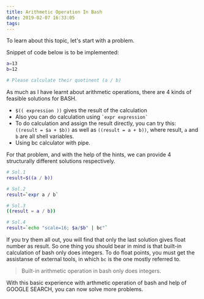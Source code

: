 ```yaml
---
title: Arithmetic Operation In Bash
date: 2019-02-07 16:33:05
tags:
---
```



To learn about this topic, let's start with a problem.

Snippet of code below is to be implemented:
```bash
a=13
b=12

# Please calculate their quotinent (a / b) 
```

As much as I have learnt about arithmetic operations, there are 4 kinds of feasible solutions for BASH.

- `$(( expression ))` gives the result of the calculation
- Also you can do calculation using `` `expr expression` ``
- To do calculation and assign the result directly, you can try this: `((result = $a + $b))` as well as `((result = a + b))`, where result, `a` and `b` are all shell variables.
- Using bc calculator with pipe.

For that problem, and with the help of the hints, we can provide 4 structurally different solutions respectively.

```bash
# Sol.1 
result=$((a / b))

# Sol.2
result=`expr a / b`

# Sol.3
((result = a / b))

# Sol.4  
result=`echo "scale=16; $a/$b" | bc"`

```

If you try them all out, you will find that only the last solution gives float number as result. So one thing you should bear in mind is that built-in calculation of bash only does integers. To do float points, you must get the assistanse of external tools, in which `bc` is the one mostly referred to.

> Built-in arithmetic operation in bash only does integers.

With this basic experience with arthmetic operation of bash and help of GOOGLE SEARCH, you can now solve more problems.
